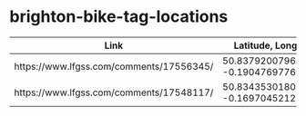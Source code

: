 # brighton-bike-tag-locations

<table>
    <colgroup>
        <col style="width:20%">
        <col style="width:70%">
        <col style="width:10%">
    </colgroup>
    <thead>
        <tr>
            <th>Link</th>
            <th>Latitude, Longitude</th>
        </tr>
    </thead>
    <tbody>
      <tr>
        <td>https://www.lfgss.com/comments/17556345/</td>
        <td>50.83792007963682, -0.190476977615866</td>
      </tr>
      <tr>
        <td>https://www.lfgss.com/comments/17548117/</td>
        <td>50.83435301804338, -0.1697045212040532</td>
      </tr>
    </tbody>
</table>
